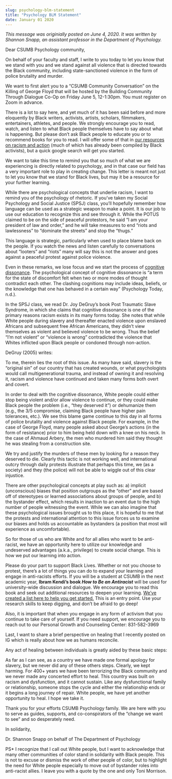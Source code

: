```yaml
---
slug: psychology-blm-statement
title: "Psychology BLM Statement"
date: January 01 2020
---
```


 
<p>
  <i
    >This message was originially posted on June 4, 2020. It was written by
    Shannon Snapp, an assistant professor in the Department of Psychology.</i
  >
</p>
<p>Dear CSUMB Psychology community,</p>
<p>
  On behalf of your faculty and staff, I write to you today to let you know that
  we stand with you and we stand against all violence that is directed towards
  the Black community, including state-sanctioned violence in the form of police
  brutality and murder.
</p>
<p>
  We want to first alert you to a “CSUMB Community Conversation” on the Killing
  of George Floyd that will be hosted by the Building Community Through Dialogue
  Co-Op on Friday June 5, 12-1:30pm. You must register on Zoom in advance.
</p>
<p>
  There is a lot to say here, and yet much of it has been said before and more
  eloquently by Black writers, activists, artists, scholars, filmmakers,
  entertainers, athletes, and people. We strongly encourage you to read, watch,
  and listen to what Black people themselves have to say about what is
  happening. But please don’t ask Black people to educate you or to recommend
  books for you to read. I will offer some of that in
  <a
    href="https://www.google.com/url?q=https://drive.google.com/drive/folders/1zSRp5XBewWLuwNTlqq6wOSmxtwL05idz?usp%3Dsharing&amp;sa=D&amp;ust=1592441418129000"
    >our resources on racism and action</a
  >
  (much of which has already been compiled by Black activists), but a quick
  google search will get you started.
</p>
<p>
  We want to take this time to remind you that so much of what we are
  experiencing is directly related to psychology, and in that case our field has
  a very important role to play in creating change. This letter is meant not
  just to let you know that we stand for Black lives, but may it be a resource
  for your further learning.
</p>
<p>
  While there are psychological concepts that underlie racism, I want to remind
  you of the psychology of rhetoric. If you’ve taken my Social Psychology and
  Social Justice (SPSJ) class, you’ll hopefully remember how language can be
  used as a strategic weapon to make a point. It is our job to use our education
  to recognize this and see through it. While the POTUS claimed to be on the
  side of peaceful protestors, he said “I am your president of law and order,”
  and he will take measures to end “riots and lawlessness” to “dominate the
  streets” and stop the “thugs.”
</p>
<p>
  This language is strategic, particularly when used to place blame back on the
  people. If you watch the news and listen carefully to conversations about
  “looters” and “riots” many will say this is not the answer and goes against a
  peaceful protest against police violence.
</p>
<p>
  Even in these remarks, we lose focus and we start the process of
  <a
    href="https://www.google.com/url?q=https://www.youtube.com/watch?v%3DkorGK0yGIDo&amp;sa=D&amp;ust=1592441418130000"
    >cognitive dissonance</a
  >. The psychological concept of cognitive dissonance is “a term for the state
  of discomfort felt when two or more modes of thought contradict each other.
  The clashing cognitions may include ideas, beliefs, or the knowledge that one
  has behaved in a certain way” (Psychology Today, n.d.).
</p>
<p>
  In the SPSJ class, we read Dr. Joy DeGruy’s book Post Traumatic Slave
  Syndrome, in which she claims that cognitive dissonance is one of the primary
  reasons racism exists in its many forms today. She notes that while White
  people during slavery and thereafter enacted violence upon enslaved Africans
  and subsequent free African Americans, they didn’t view themselves as violent
  and believed violence to be wrong. Thus the belief “I’m not violent” or
  “violence is wrong” contradicted the violence that Whites inflicted upon Black
  people or condoned through non-action.
</p>
<p>DeGruy (2005) writes:</p>
<p>
  To me, therein lies the root of this issue. As many have said, slavery is the
  “original sin” of our country that has created wounds, or what psychologists
  would call multigenerational trauma, and instead of owning it and resolving
  it, racism and violence have continued and taken many forms both overt and
  covert.
</p>
<p>
  In order to deal with the cognitive dissonance, White people could either stop
  being violent and/or allow violence to continue, or they could make Black
  people the problem (i.e., “they deserved it”) or dehumanize them (e.g., the
  3/5 compromise, claiming Black people have higher pain tolerances, etc.). We
  see this blame game continue to this day in all forms of police brutality and
  violence against Black people. For example, in the case of George Floyd, many
  people asked about George’s actions (in the form of resistance) prior to him
  being held down with a knee on his neck. In the case of Ahmaud Arbery, the men
  who murdered him said they thought he was stealing from a construction site.
</p>
<p>
  We try and justify the murders of these men by looking for a reason they
  deserved to die. Clearly this tactic is not working well, and international
  outcry through daily protests illustrate that perhaps this time, we (as a
  society) and they (the police) will not be able to wiggle out of this clear
  injustice.
</p>
<p>
  There are other psychological concepts at play such as: a) implicit
  (unconscious) biases that position outgroups as the “other” and are based off
  of stereotypes or learned associations about groups of people, and b) the
  bystander effect, which results in inaction to an event due to the high number
  of people witnessing the event. While we can also imagine that these
  psychological issues brought us to this place, it is hopeful to me that the
  protests and international attention to this issue forces us to examine our
  biases and holds us accountable as bystanders (a position that most will
  experience as uncomfortable).
</p>
<p>
  So for those of us who are White and for all allies who want to be
  anti-racist, we have an opportunity here to utilize our knowledge and
  undeserved advantages (a.k.a., privilege) to create social change. This is how
  we put our learning into action.
</p>
<p>
  Please do your part to support Black Lives. Whether or not you choose to
  protest, there’s a lot of things you can do to expand your learning and engage
  in anti-racists efforts. If you will be a student at CSUMB in the next
  academic year, <b>Ibram Kendi’s book <i>How to Be an Antiracist</i></b> will
  be used for university-wide discussion and dialogue. We encourage you to read
  this book and seek out additional resources to deepen your learning.
  <a
    href="https://www.google.com/url?q=https://drive.google.com/drive/folders/1zSRp5XBewWLuwNTlqq6wOSmxtwL05idz?usp%3Dsharing&amp;sa=D&amp;ust=1592441418133000"
    >We’ve created a list here to help you get started.</a
  >
  This is an entry point. Use your research skills to keep digging, and don’t be
  afraid to go deep!
</p>
<p>
  Also, it is important that when you engage in any form of activism that you
  continue to take care of yourself. If you need support, we encourage you to
  reach out to our Personal Growth and Counseling Center: 831-582-3969
</p>
<p>
  Last, I want to share a brief perspective on healing that I recently posted on
  IG which is really about how we as humans reconcile.
</p>
<p>
  Any act of healing between individuals is greatly aided by these basic steps:
</p>
<p>
  As far as I can see, as a country we have made one formal apology for slavery,
  but we never did any of these others steps. Clearly, we kept harming. For 400+
  years we have been terrorizing the Black community and we never made any
  concerted effort to heal. This country was built on racism and dysfunction,
  and it cannot sustain. Like any dysfunctional family or relationship, someone
  stops the cycle and either the relationship ends or it begins a long journey
  of repair. White people, we have yet another opportunity to heal. I hope we
  take it.
</p>
<p>
  Thank you for your efforts CSUMB Psychology family. We are here with you to
  serve as guides, supports, and co-conspirators of the “change we want to see”
  and so desperately need.
</p>
<p>In solidarity,</p>
<p>Dr. Shannon Snapp on behalf of The Department of Psychology</p>
<p>
  PS* I recognize that I call out White people, but I want to acknowledge that
  many other communities of color stand in solidarity with Black people. This is
  not to excuse or dismiss the work of other people of color, but to highlight
  the need for White people especially to move out of bystander roles into
  anti-racist allies. I leave you with a quote by the one and only Toni
  Morrison.
</p>
 
